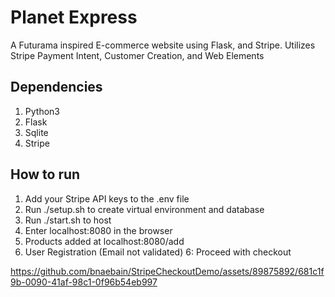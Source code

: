 # Planet Express 
A Futurama inspired E-commerce website using Flask, and Stripe. 
Utilizes Stripe Payment Intent, Customer Creation, and Web Elements
  
## Dependencies ##
1. Python3
2. Flask
3. Sqlite
4. Stripe

## How to run ##
1. Add your Stripe API keys to the .env file
2. Run ./setup.sh to create virtual environment and database
3. Run ./start.sh to host
4. Enter localhost:8080 in the browser
5. Products added at localhost:8080/add
6. User Registration (Email not validated)
6: Proceed with checkout





https://github.com/bnaebain/StripeCheckoutDemo/assets/89875892/681c1f9b-0090-41af-98c1-0f96b54eb997



